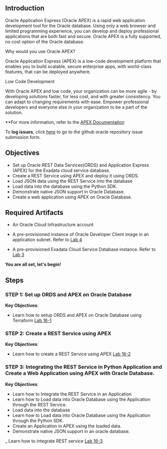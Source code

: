 ## Introduction


Oracle Application Express (Oracle APEX) is a rapid web application development tool for the Oracle database. Using only a web browser and limited programming experience, you can develop and deploy professional applications that are both fast and secure. Oracle APEX is a fully supported, no cost option of the Oracle database.

Why would you use Oracle APEX?

Oracle Application Express (APEX) is a low-code development platform that enables you to build scalable, secure enterprise apps, with world-class features, that can be deployed anywhere.

Low Code Development

With Oracle APEX and low code, your organization can be more agile - by developing solutions faster, for less cost, and with greater consistency. You can adapt to changing requirements with ease. Empower professional developers and everyone else in your organization to be a part of the solution.

**For more information, refer to the [APEX Documentation](https://apex.oracle.com/en/platform/low-code/)

To **log issues**, click [here](https://github.com/oracle/learning-library/issues/new) to go to the github oracle repository issue submission form.

## Objectives

- Set up Oracle REST Data Services(ORDS) and Application Express (APEX) for the Exadata cloud service database.
- Create a REST Service using APEX and deploy it using ORDS.
- Load JSON data using the REST Service into the database
- Load data into the database using the Python SDK.
- Demonstrate native JSON support in Oracle Database.
- Create a web application using APEX on Oracle Database.


## Required Artifacts

- An Oracle Cloud Infrastructure account

- A pre-provisioned instance of Oracle Developer Client image in an application subnet. Refer to [Lab 4](?lab=lab-4-configure-development-system-for-use)

- A pre-provisioned Exadata Cloud Service Database instance. Refer to [Lab 3](?lab=lab-3-provision-databases-on-exadata-cloud)

**You are all set, let's begin!**

## Steps

### **STEP 1: Set up ORDS and APEX on Oracle Database**

**Key Objectives**:

- Learn how to setup ORDS and APEX on Oracle Database using Terraform [Lab 16-1](?lab=lab-16-1-install-ords-apex)

### **STEP 2: Create a REST Service using APEX**

**Key Objectives**:

- Learn how to create a REST Service using APEX [Lab 16-2](?lab=lab-16-2-create-restservice-on-database)

### **STEP 3: Integrating the REST Service in Python Application and Create a Web Application using APEX with Oracle Database.**

**Key Objectives**:

- Learn how to Integrate the REST Service in an Application
- Learn how to Load data into Oracle Database using the Application through the REST Service.
- Load data into the database
- Learn how to Load data into Oracle Database using the Application through the Python SDK.
- Create an Application in APEX using the loaded data.
- Demonstrate native JSON support in an oracle database.

_ Learn how to integrate REST service [Lab 16-3](?lab=lab-16-3-build-apex-application-on-exacs)
